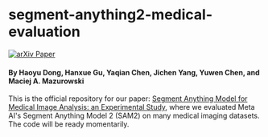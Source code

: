 # segment-anything2-medical-evaluation

[![arXiv Paper](https://img.shields.io/badge/arXiv-2304.10517-orange.svg?style=flat)](https://arxiv.org/abs/2408.00756)

#### By Haoyu Dong, Hanxue Gu, Yaqian Chen, Jichen Yang, Yuwen Chen, and Maciej A. Mazurowski

This is the official repository for our paper: [Segment Anything Model for Medical Image Analysis: an Experimental Study](https://https://arxiv.org/abs/2408.00756), where we evaluated Meta AI's Segment Anything Model 2 (SAM2) on many medical imaging datasets. The code will be ready momentarily.
